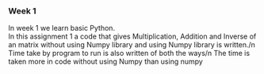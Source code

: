 ### Week 1
In week 1 we learn basic Python.<br>
In this assignment 1 a code that gives Multiplication, Addition and Inverse of an matrix without using Numpy library and using Numpy library is written./n
Time take by program to run is also written of both the ways/n
The time is taken more in code without using Numpy than using numpy

